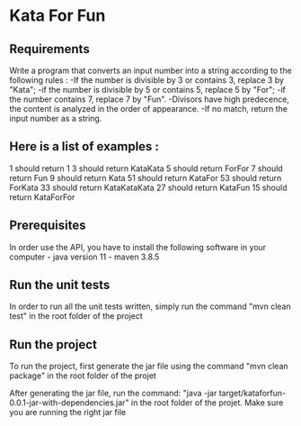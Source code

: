 # Kata For Fun
## Requirements
Write a program that converts an input number into a string according to the following rules :
 -If the number is divisible by 3 or contains 3, replace 3 by "Kata";
 -if the number is divisible by 5 or contains 5, replace 5 by "For";
 -if the number contains 7, replace 7 by "Fun".
 -Divisors have high predecence, the content is analyzed in the order of appearance.
 -If no match, return the input number as a string.

## Here is a list of examples :
1 should return 1
3 should return KataKata
5 should return ForFor
7 should return Fun
9 should return Kata
51 should return KataFor
53 should return ForKata
33 should return KataKataKata
27 should return KataFun
15 should return KataForFor

## Prerequisites
In order use the API, you have to install the following software in your computer
	- java version 11
	- maven 3.8.5
## Run the unit tests

In order to run all the unit tests written, simply run the command "mvn clean test" in the root folder of the project

## Run the project

To run the project, first generate the jar file using the command "mvn clean package" in the root folder of the projet

After generating the jar file, run the command: "java -jar target/kataforfun-0.0.1-jar-with-dependencies.jar" in the root folder of the projet. 
Make sure you are running the right jar file

